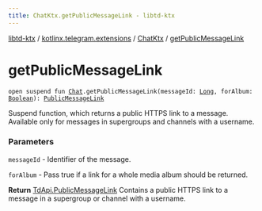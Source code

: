 ```yaml
---
title: ChatKtx.getPublicMessageLink - libtd-ktx
---
```


[libtd-ktx](../../index.html) / [kotlinx.telegram.extensions](../index.html) / [ChatKtx](index.html) / [getPublicMessageLink](./get-public-message-link.html)

# getPublicMessageLink

`open suspend fun `[`Chat`](https://tdlibx.github.io/td/docs/org/drinkless/td/libcore/telegram/TdApi/Chat.html)`.getPublicMessageLink(messageId: `[`Long`](https://kotlinlang.org/api/latest/jvm/stdlib/kotlin/-long/index.html)`, forAlbum: `[`Boolean`](https://kotlinlang.org/api/latest/jvm/stdlib/kotlin/-boolean/index.html)`): `[`PublicMessageLink`](https://tdlibx.github.io/td/docs/org/drinkless/td/libcore/telegram/TdApi/PublicMessageLink.html)

Suspend function, which returns a public HTTPS link to a message. Available only for messages
in supergroups and channels with a username.

### Parameters

`messageId` - Identifier of the message.

`forAlbum` - Pass true if a link for a whole media album should be returned.

**Return**
[TdApi.PublicMessageLink](https://tdlibx.github.io/td/docs/org/drinkless/td/libcore/telegram/TdApi/PublicMessageLink.html) Contains a public HTTPS link to a message in a supergroup or
channel with a username.

